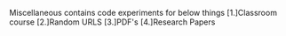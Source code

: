 Miscellaneous contains code experiments for below things
  [1.]Classroom course
  [2.]Random URLS
  [3.]PDF's
  [4.]Research Papers
